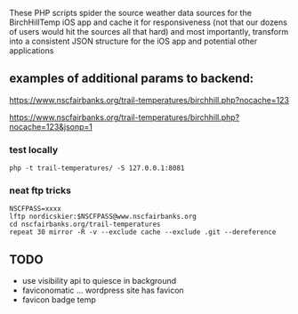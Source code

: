 These PHP scripts spider the source weather data sources for the BirchHillTemp iOS app and cache it for responsiveness (not that our dozens of users would hit the sources all that hard) and most importantly, transform into a consistent JSON structure for the iOS app and potential other applications


## examples of additional params to backend:

https://www.nscfairbanks.org/trail-temperatures/birchhill.php?nocache=123

https://www.nscfairbanks.org/trail-temperatures/birchhill.php?nocache=123&jsonp=1


### test locally
```
php -t trail-temperatures/ -S 127.0.0.1:8081
```

### neat ftp tricks
```
NSCFPASS=xxxx
lftp nordicskier:$NSCFPASS@www.nscfairbanks.org
cd nscfairbanks.org/trail-temperatures
repeat 30 mirror -R -v --exclude cache --exclude .git --dereference
```


## TODO
-  use visibility api to quiesce in background
-  faviconomatic ... wordpress site has favicon
-  favicon badge temp
